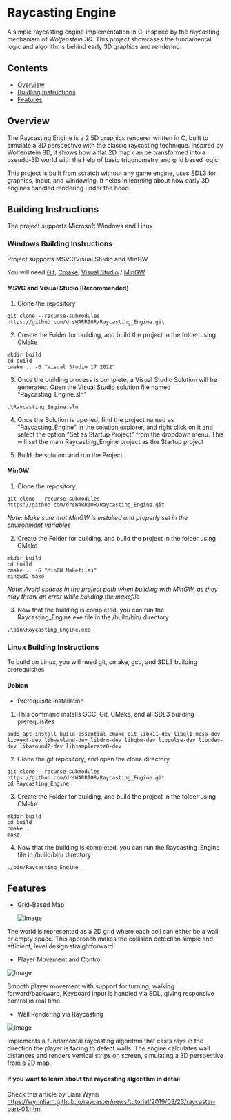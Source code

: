 # Raycasting Engine

A simple raycasting engine implementation in C, inspired by the raycasting mechanism of *Wolfenstein 3D*. This project showcases the fundamental logic and algorithms behind early 3D graphics and rendering.

## Contents

- [Overview](#Overview)
- [Buidling Instructions](#Building)
- [Features](#Features)

## Overview

The Raycasting Engine is a 2.5D graphics renderer written in C, built to simulate a 3D perspective with the classic raycasting technique. Inspired by Wolfenstein 3D, it shows how a flat 2D map can be transformed into a pseudo-3D world with the help of basic trigonometry and grid based logic.

This project is built from scratch without any game engine, uses SDL3 for graphics, input, and windowing. It helps in learning about how early 3D engines handled rendering under the hood

## Building Instructions

The project supports Microsoft Windows and Linux

### Windows Building Instructions

Project supports MSVC/Visual Studio and MinGW

 You will need [Git](https://git-scm.com/downloads), [Cmake](https://cmake.org/download/), [Visual Studio](https://visualstudio.microsoft.com/) / [MinGW](https://sourceforge.net/projects/mingw/)

#### MSVC and Visual Studio (Recommended)

1. Clone the repository
``` 
git clone --recurse-submodules https://github.com/drsWARRIOR/Raycasting_Engine.git 
```

2. Create the Folder for building, and build the project in the folder using CMake
``` 
mkdir build
cd build
cmake .. -G "Visual Studio 17 2022"
```

3. Once the building process is complete, a Visual Studio Solution will be generated. Open the Visual Studio solution file named "Raycasting_Engine.sln"

``` 
.\Raycasting_Engine.sln
```

4. Once the Solution is opened, find the project named as "Raycasting_Engine" in the solution explorer, and right click on it and select the option "Set as Startup Project" from the dropdown menu. This will set the main Raycasting_Engine project as the Startup project

5. Build the solution and run the Project

#### MinGW

1. Clone the repository
```
git clone --recurse-submodules https://github.com/drsWARRIOR/Raycasting_Engine.git 
```

*Note: Make sure that MinGW is installed and properly set in the environment variables*

2. Create the Folder for building, and build the project in the folder using CMake
```
mkdir build
cd build
cmake .. -G "MinGW Makefiles"
mingw32-make
```

*Note: Avoid spaces in the project path when building with MinGW, as they may throw an error while building the makefile*

3. Now that the building is completed, you can run the Raycasting_Engine.exe file in the /build/bin/ directory

```
.\bin\Raycasting_Engine.exe
```

### Linux Building Instructions

To build on Linux, you will need git, cmake, gcc, and SDL3 building prerequisites

#### Debian

- Prerequisite installation

1. This command installs GCC, Git, CMake, and all SDL3 building prerequisites
```
sudo apt install build-essential cmake git libx11-dev libgl1-mesa-dev libxext-dev libwayland-dev libdrm-dev libgbm-dev libpulse-dev libudev-dev libasound2-dev libsamplerate0-dev
```
2. Clone the git repository, and open the clone directory
```
git clone --recurse-submodules https://github.com/drsWARRIOR/Raycasting_Engine.git 
cd Raycasting_Engine
```

3. Create the Folder for building, and build the project in the folder using CMake
```
mkdir build
cd build
cmake ..
make
```
4. Now that the building is completed, you can run the Raycasting_Engine file in /build/bin/ directory

```
./bin/Raycasting_Engine
```

## Features

- Grid-Based Map

    ![Image](https://github.com/user-attachments/assets/932750e0-9842-460f-b912-71688b01f81b)

The world is represented as a 2D grid where each cell can either be a wall or empty space. This approach makes the collision detection simple and efficient, level design straightforward

- Player Movement and Control

![Image](https://github.com/user-attachments/assets/1718b259-7be3-43a6-92fe-d71381c87a5b)

Smooth player movement with support for turning, walking forward/backward, Keyboard input is handled via SDL, giving responsive control in real time.

- Wall Rendering via Raycasting

![Image](https://github.com/user-attachments/assets/86c27df6-0187-457f-8758-2e6332765869)

Implements a fundamental raycasting algorithm that casts rays in the direction the player is facing to detect walls. The engine calculates wall distances and renders vertical strips on screen, simulating a 3D perspective from a 2D map.

#### If you want to learn about the raycasting algorithm in detail
Check this article by Liam Wynn https://wynnliam.github.io/raycaster/news/tutorial/2019/03/23/raycaster-part-01.html
